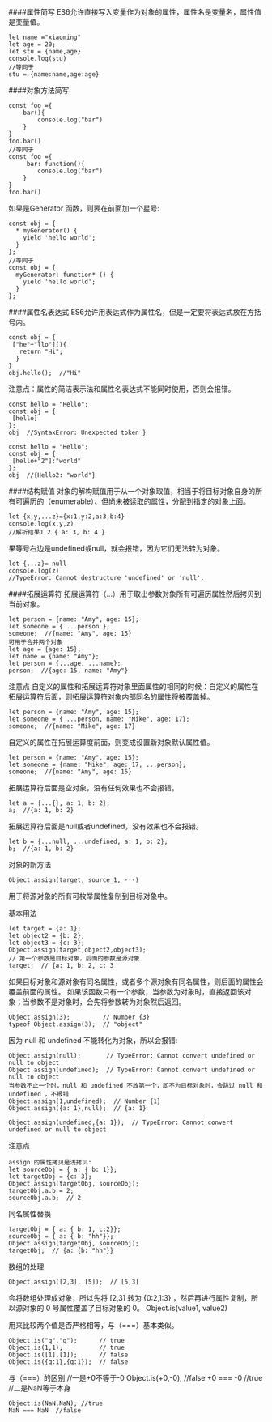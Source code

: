 ####属性简写
ES6允许直接写入变量作为对象的属性，属性名是变量名，属性值是变量值。
```
let name ="xiaoming"
let age = 20;
let stu = {name,age}
console.log(stu)
//等同于
stu = {name:name,age:age}
```
####对象方法简写
```
const foo ={
    bar(){
        console.log("bar")
    }
}
foo.bar()
//等同于
const foo ={
     bar: function(){
        console.log("bar")
    }
}
foo.bar()
```
如果是Generator 函数，则要在前面加一个星号:
```
const obj = {
  * myGenerator() {
    yield 'hello world';
  }
};
//等同于
const obj = {
  myGenerator: function* () {
    yield 'hello world';
  }
};
```
####属性名表达式
ES6允许用表达式作为属性名，但是一定要将表达式放在方括号内。
```
const obj = {
 ["he"+"llo"](){
   return "Hi";
  }
}
obj.hello();  //"Hi"
```
注意点：属性的简洁表示法和属性名表达式不能同时使用，否则会报错。
```
const hello = "Hello";
const obj = {
 [hello]
};
obj  //SyntaxError: Unexpected token }
 
const hello = "Hello";
const obj = {
 [hello+"2"]:"world"
};
obj  //{Hello2: "world"}
```
####结构赋值
对象的解构赋值用于从一个对象取值，相当于将目标对象自身的所有可遍历的（enumerable）、但尚未被读取的属性，分配到指定的对象上面。
```
let {x,y,...z}={x:1,y:2,a:3,b:4}
console.log(x,y,z)
//解析结果1 2 { a: 3, b: 4 }
```
果等号右边是undefined或null，就会报错，因为它们无法转为对象。
```
let {...z}= null
console.log(z)
//TypeError: Cannot destructure 'undefined' or 'null'.
```
####拓展运算符
拓展运算符（...）用于取出参数对象所有可遍历属性然后拷贝到当前对象。
```
let person = {name: "Amy", age: 15};
let someone = { ...person };
someone;  //{name: "Amy", age: 15}
可用于合并两个对象
let age = {age: 15};
let name = {name: "Amy"};
let person = {...age, ...name};
person;  //{age: 15, name: "Amy"}
```
注意点
自定义的属性和拓展运算符对象里面属性的相同的时候：自定义的属性在拓展运算符后面，则拓展运算符对象内部同名的属性将被覆盖掉。
```
let person = {name: "Amy", age: 15};
let someone = { ...person, name: "Mike", age: 17};
someone;  //{name: "Mike", age: 17}
```
自定义的属性在拓展运算度前面，则变成设置新对象默认属性值。
```
let person = {name: "Amy", age: 15};
let someone = {name: "Mike", age: 17, ...person};
someone;  //{name: "Amy", age: 15}
```
拓展运算符后面是空对象，没有任何效果也不会报错。
```
let a = {...{}, a: 1, b: 2};
a;  //{a: 1, b: 2}
```
拓展运算符后面是null或者undefined，没有效果也不会报错。
```
let b = {...null, ...undefined, a: 1, b: 2};
b;  //{a: 1, b: 2}
```
对象的新方法
```
Object.assign(target, source_1, ···)
```
用于将源对象的所有可枚举属性复制到目标对象中。

基本用法
```
let target = {a: 1};
let object2 = {b: 2};
let object3 = {c: 3};
Object.assign(target,object2,object3);  
// 第一个参数是目标对象，后面的参数是源对象
target;  // {a: 1, b: 2, c: 3
```
如果目标对象和源对象有同名属性，或者多个源对象有同名属性，则后面的属性会覆盖前面的属性。
如果该函数只有一个参数，当参数为对象时，直接返回该对象；当参数不是对象时，会先将参数转为对象然后返回。
```
Object.assign(3);         // Number {3}
typeof Object.assign(3);  // "object"
```
因为 null 和 undefined 不能转化为对象，所以会报错:
```
Object.assign(null);       // TypeError: Cannot convert undefined or null to object
Object.assign(undefined);  // TypeError: Cannot convert undefined or null to object
当参数不止一个时，null 和 undefined 不放第一个，即不为目标对象时，会跳过 null 和 undefined ，不报错
Object.assign(1,undefined);  // Number {1}
Object.assign({a: 1},null);  // {a: 1}
 
Object.assign(undefined,{a: 1});  // TypeError: Cannot convert undefined or null to object
```
注意点
```
assign 的属性拷贝是浅拷贝:
let sourceObj = { a: { b: 1}};
let targetObj = {c: 3};
Object.assign(targetObj, sourceObj);
targetObj.a.b = 2;
sourceObj.a.b;  // 2
```
同名属性替换
```
targetObj = { a: { b: 1, c:2}};
sourceObj = { a: { b: "hh"}};
Object.assign(targetObj, sourceObj);
targetObj;  // {a: {b: "hh"}}
```
数组的处理
```
Object.assign([2,3], [5]);  // [5,3]
```
会将数组处理成对象，所以先将 [2,3] 转为 {0:2,1:3} ，然后再进行属性复制，所以源对象的 0 号属性覆盖了目标对象的 0。
Object.is(value1, value2)

用来比较两个值是否严格相等，与（===）基本类似。

```
Object.is("q","q");      // true
Object.is(1,1);          // true
Object.is([1],[1]);      // false
Object.is({q:1},{q:1});  // false
```
与（===）的区别
//一是+0不等于-0
Object.is(+0,-0);  //false
+0 === -0  //true
//二是NaN等于本身
```
Object.is(NaN,NaN); //true
NaN === NaN  //false
```
